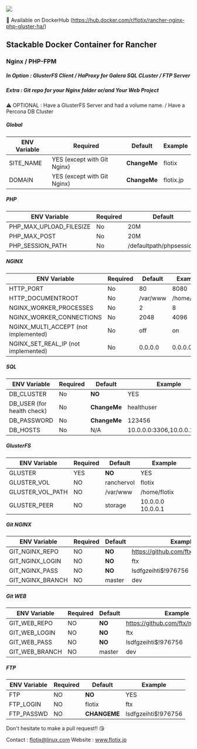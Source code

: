 [![](https://badge.imagelayers.io/flotix/rancher-nginx-php-gluster-ha:latest.svg)](https://imagelayers.io/?images=flotix/rancher-nginx-php-gluster-ha:latest 'Get your own badge on imagelayers.io')

:whale: Available on DockerHub (https://hub.docker.com/r/flotix/rancher-nginx-php-gluster-ha/)

## Stackable Docker Container for Rancher
### Nginx / PHP-FPM
##### In Option : GlusterFS Client /  HaProxy for Galera SQL CLuster / FTP Server
##### Extra : Git repo for your Nginx folder or/and Your Web Project


:warning: OPTIONAL : Have a GlusterFS Server and had a volume name. / Have a Percona DB Cluster




##### Global
|ENV Variable  |Required |Default   |Example   |
|---|---|---|---|
|SITE_NAME   |YES (except with Git Nginx)   |**ChangeMe**   |flotix   |
|DOMAIN   |YES (except with Git Nginx)   |**ChangeMe**   |flotix.jp   |


##### PHP
|ENV Variable  |Required |Default   |Example   |
|---|---|---|---|
|PHP_MAX_UPLOAD_FILESIZE   |No   |20M   |150M   |
|PHP_MAX_POST   |No   |20M   |150M   |
|PHP_SESSION_PATH   |No   |/defaultpath/phpsessions   |/tmp   |


##### NGINX
|ENV Variable  |Required |Default   |Example   |
|---|---|---|---|
|HTTP_PORT   |No   |80   |8080   |
|HTTP_DOCUMENTROOT   |No   |/var/www   |/home/flotix   |
|NGINX_WORKER_PROCESSES  |No   |2   |8   |
|NGINX_WORKER_CONNECTIONS  |No   |2048   |4096   |
|NGINX_MULTI_ACCEPT (not implemented)  |No   |off   |on   |
|NGINX_SET_REAL_IP (not implemented) |No   |0.0.0.0   |0.0.0.0   |

##### SQL
|ENV Variable  |Required |Default   |Example   |
|---|---|---|---|
|DB_CLUSTER   |No   |**NO**   |YES   |
|DB_USER (for health check)   |No   |**ChangeMe**   |healthuser   |
|DB_PASSWORD  |No   |**ChangeMe**   |123456   |
|DB_HOSTS  |No   |N/A   |10.0.0.0:3306,10.0.0.1:3306   |


##### GlusterFS
|ENV Variable  |Required |Default   |Example   |
|---|---|---|---|
|GLUSTER   |YES   |**NO**   |YES   |
|GLUSTER_VOL   |NO   |ranchervol   |flotix   |
|GLUSTER_VOL_PATH  |NO   |/var/www   |/home/flotix   |
|GLUSTER_PEER   |NO   |storage   |10.0.0.0 10.0.0.1   |


##### Git NGINX
|ENV Variable  |Required |Default   |Example   |
|---|---|---|---|
|GIT_NGINX_REPO   |NO   |**NO**   |https://github.com/ftx/mynginxfolder   |
|GIT_NGINX_LOGIN   |NO   |**NO**   |ftx   |
|GIT_NGINX_PASS   |NO   |**NO**   |lsdfgzeihti$!976756   | 
|GIT_NGINX_BRANCH   |NO   |master   |dev   |


##### Git WEB
|ENV Variable  |Required |Default   |Example   |
|---|---|---|---|
|GIT_WEB_REPO   |NO   |**NO**   |https://github.com/ftx/mynginxfolder   |
|GIT_WEB_LOGIN   |NO   |**NO**   |ftx   |
|GIT_WEB_PASS   |NO   |**NO**   |lsdfgzeihti$!976756   | 
|GIT_WEB_BRANCH   |NO   |master   |dev   |

##### FTP
|ENV Variable  |Required |Default   |Example   |
|---|---|---|---|
|FTP   |NO   |**NO**   |YES   |
|FTP_LOGIN   |NO   |flotix   |ftx   |
|FTP_PASSWD   |NO   |**CHANGEME**   |lsdfgzeihti$!976756   |


Don't hesitate to make a pull request!! :kissing_heart:

Contact : flotix@linux.com
Website : www.flotix.jp
